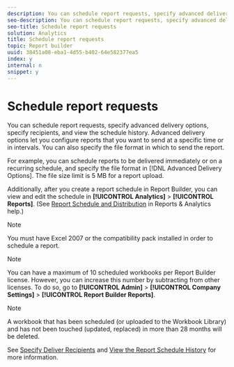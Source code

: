 ```yaml
---
description: You can schedule report requests, specify advanced delivery options, specify recipients, and view the schedule history. Advanced delivery options let you configure reports that you want to send at a specific time or in intervals. You can also specify the file format in which to send the report.
seo-description: You can schedule report requests, specify advanced delivery options, specify recipients, and view the schedule history. Advanced delivery options let you configure reports that you want to send at a specific time or in intervals. You can also specify the file format in which to send the report.
seo-title: Schedule report requests
solution: Analytics
title: Schedule report requests
topic: Report builder
uuid: 38451a08-eba1-4d55-b402-64e582377ea5
index: y
internal: n
snippet: y
---
```


# Schedule report requests

You can schedule report requests, specify advanced delivery options, specify recipients, and view the schedule history. Advanced delivery options let you configure reports that you want to send at a specific time or in intervals. You can also specify the file format in which to send the report.

For example, you can schedule reports to be delivered immediately or on a recurring schedule, and specify the file format in [!DNL Advanced Delivery Options]. The file size limit is 5 MB for a report upload.

Additionally, after you create a report schedule in Report Builder, you can view and edit the schedule in **[!UICONTROL Analytics]** > **[!UICONTROL Reports]**. (See [Report Schedule and Distribution](http://marketing.adobe.com/resources/help/en_US/sc/user/index.html#Report%20Schedule%20and%20Distribution) in Reports & Analytics help.)

>[!NOTE]
>
>You must have Excel 2007 or the compatibility pack installed in order to schedule a report.

>[!NOTE]
>
>You can have a maximum of 10 scheduled workbooks per Report Builder license. However, you can increase this number by subtracting from other licenses. To do so, go to **[!UICONTROL Admin]** > **[!UICONTROL Company Settings]** > **[!UICONTROL Report Builder Reports]**.

>[!NOTE]
>
>A workbook that has been scheduled (or uploaded to the Workbook Library) and has not been touched (updated, replaced) in more than 28 months will be deleted.

See [Specify Deliver Recipients](t_specify_delivery_recipients.md#task_E310B0E41847426B82716B7CBE9A26C0) and [View the Report Schedule History](t_view_the_report_schedule_history.md#task_463A04E70649407AAA439B9F78AF4521) for more information. 
